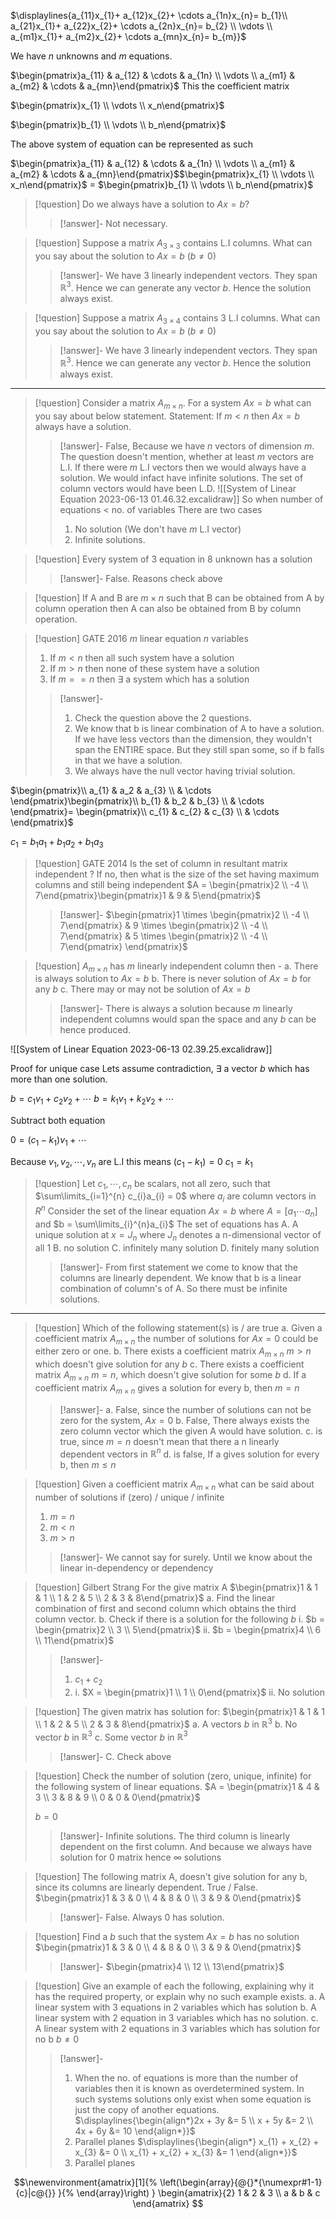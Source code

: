 $\displaylines{a_{11}x_{1}+ a_{12}x_{2}+ \cdots a_{1n}x_{n}= b_{1}\\ a_{21}x_{1}+ a_{22}x_{2}+ \cdots a_{2n}x_{n}= b_{2} \\ \vdots \\ a_{m1}x_{1}+ a_{m2}x_{2}+ \cdots a_{mn}x_{n}= b_{m}}$

We have $n$ unknowns and  $m$ equations.

$\begin{pmatrix}a_{11} & a_{12} & \cdots & a_{1n} \\ \vdots \\ a_{m1} & a_{m2} & \cdots & a_{mn}\end{pmatrix}$  This the coefficient matrix

$\begin{pmatrix}x_{1} \\ \vdots \\ x_n\end{pmatrix}$ 

$\begin{pmatrix}b_{1} \\ \vdots \\ b_n\end{pmatrix}$ 

The above system of equation can be represented as such

$\begin{pmatrix}a_{11} & a_{12} & \cdots & a_{1n} \\ \vdots \\ a_{m1} & a_{m2} & \cdots & a_{mn}\end{pmatrix}$$\begin{pmatrix}x_{1} \\ \vdots \\ x_n\end{pmatrix}$ $=$ $\begin{pmatrix}b_{1} \\ \vdots \\ b_n\end{pmatrix}$ 

>[!question]
>Do we always have a solution to $Ax = b$?
>>[!answer]-
>Not necessary.


>[!question]
>Suppose a matrix $A_{3 \times 3}$  contains L.I columns. What can you say about the solution to $Ax = b$ $(b \neq 0)$
>> [!answer]-
>> We have 3 linearly independent vectors. They span $\mathbb{R}^3$.
>> Hence we can generate any vector $b$.
>> Hence the solution always exist.


>[!question]
>Suppose a matrix $A_{3 \times 4}$  contains 3 L.I columns. What can you say about the solution to $Ax = b$ $(b \neq 0)$
>> [!answer]-
>> We have 3 linearly independent vectors. They span $\mathbb{R}^3$.
>> Hence we can generate any vector $b$.
>> Hence the solution always exist.

----
>[!question]
>Consider a matrix $A_{m \times n}$. 
>For a system $Ax = b$ what can you say about below statement.
>Statement: If $m < n$ then $Ax = b$ always have a solution.
>>[!answer]-
>>False, 
>>Because we have $n$ vectors of dimension $m$.
>>The question doesn't mention, whether at least $m$ vectors are L.I. 
>>If there were $m$ L.I vectors then we would always have a solution.
>>We would infact have infinite solutions. The set of column vectors would have been L.D.
>>![[System of Linear Equation 2023-06-13 01.46.32.excalidraw]]
>>So when number of equations < no. of variables 
>>There are two cases
>>1. No solution (We don't have $m$ L.I vector)
>>2. Infinite solutions. 

>[!question]
>Every system of 3 equation in 8 unknown has a solution
>>[!answer]-
>>False. Reasons check above

>[!question]
>If A and B are $m \times n$ such that B can be obtained from A by column operation then A can also be obtained from B by column operation.
>

>[!question]
>GATE 2016
>$m$ linear equation $n$ variables
>1. If $m<n$ then all such system have a solution
>2. If  $m>n$ then none of these system have a solution 
>3. If $m == n$ then $\exists$ a system which has a solution
>>[!answer]-
>>1. Check the question above the 2 questions. 
>>2. We know that b is linear combination of A to have a solution. If we have less vectors than the dimension, they wouldn't span the ENTIRE space. But they still span some, so if b falls in that we have a solution. 
>>3. We always have the null vector having trivial solution.

$\begin{pmatrix}\\ a_{1} & a_2 & a_{3} \\ & \cdots \end{pmatrix}\begin{pmatrix}\\ b_{1} & b_2 & b_{3} \\ & \cdots  \end{pmatrix}= \begin{pmatrix}\\ c_{1} & c_{2} & c_{3} \\ & \cdots  \end{pmatrix}$

$c_{1} = b_{1}a_{1} + b_{1}a_{2} + b_{1}a_{3}$

>[!question]
>GATE 2014
>Is the set of column in resultant matrix independent ? If no, then what is the size of the set having maximum columns and still being independent
>$A  = \begin{pmatrix}2 \\ -4 \\ 7\end{pmatrix}\begin{pmatrix}1 & 9 & 5\end{pmatrix}$ 
>>[!answer]-
>>$\begin{pmatrix}1 \times \begin{pmatrix}2 \\ -4 \\ 7\end{pmatrix} & 9 \times \begin{pmatrix}2 \\ -4 \\ 7\end{pmatrix} & 5 \times \begin{pmatrix}2 \\ -4 \\ 7\end{pmatrix} \end{pmatrix}$


>[!question]
>$A_{m \times n}$ has $m$ linearly independent column then -
>a. There is always  solution to $Ax  = b$
>b. There is never solution of $Ax = b$ for any $b$
>c. There may or may not be solution of $Ax = b$
>>[!answer]-
>>There is always a solution because $m$ linearly independent columns would span the space and any $b$ can be hence produced.

![[System of Linear Equation 2023-06-13 02.39.25.excalidraw]]

Proof for unique case
Lets assume contradiction,
$\exists$ a vector $b$ which has more than one solution.

$b = c_{1}v_{1}+ c_{2}v_{2} + \cdots$
$b = k_{1}v_{1}+ k_{2}v_{2} + \cdots$

Subtract both equation

$0 = (c_{1}-k_{1})v_{1}+ \cdots$ 

Because $v_{1}, v_{2}, \cdots, v_n$ are L.I 
this means $(c_{1}-k_{1}) = 0$ 
$c_{1}= k_{1}$


>[!question]
>Let $c_{1}, \cdots, c_{n}$ be scalars, not all zero, such that $\sum\limits_{i=1}^{n} c_{i}a_{i} = 0$ where  $a_{i}$ are column vectors in $R^{n}$ 
>Consider the set of the linear equation
>$Ax=b$
>where $A = [a_{1}\cdots a_{n}]$ and $b = \sum\limits_{i}^{n}a_{i}$ 
>The set of equations has
>A. A unique solution at $x = J_{n}$ where $J_{n}$ denotes a n-dimensional vector of all 1
>B. no solution
>C. infinitely many solution
>D. finitely many solution
>>[!answer]-
>>From first statement we come to know that the columns are linearly dependent.
>>We know that b is a linear combination of column's of A. 
>>So there must be infinite solutions.

---
>[!question]
>Which of the following statement(s) is / are true
>a. Given a coefficient matrix $A_{m \times n}$ the number of solutions for $Ax = 0$ could be either zero or one.
>b. There exists a coefficient matrix $A_{m\times n}$ $m > n$ which doesn't give solution for any $b$
>c. There exists a coefficient matrix $A_{m\times n}$ $m=n$, which doesn't give solution for some $b$
>d. If a coefficient matrix $A_{m\times n}$ gives a solution for every b, then $m=n$
>>[!answer]- 
>>a. False, since the number of solutions can not be zero for the system, $Ax = 0$
>>b. False, There always exists the zero column vector which the given A would have solution.
>>c. is true, since $m = n$ doesn't mean that there a n linearly dependent vectors in $\mathbb{R}^n$
>>d. is false, If a gives solution for every b, then $m \leq n$
>>

>[!question]
>Given a coefficient matrix $A_{m\times n}$ what can be said about number of solutions
>if (zero) / unique / infinite
>1. $m=n$
>2. $m<n$
>3. $m>n$
>> [!answer]-
>> We cannot say for surely. Until we know about the linear in-dependency or dependency 

 
>[!question]
>Gilbert Strang
>For the give matrix A
>$\begin{pmatrix}1 & 1 & 1 \\ 1 & 2 & 5 \\ 2 & 3 & 8\end{pmatrix}$ 
>a. Find the linear combination of first and second column which obtains the third column vector.
>b. Check if there is a solution for the following $b$
>i. $b = \begin{pmatrix}2 \\ 3 \\ 5\end{pmatrix}$
>ii. $b = \begin{pmatrix}4 \\ 6 \\ 11\end{pmatrix}$
>>[!answer]-
>>1. $c_{1} + c_{2}$
>>2. i. $X = \begin{pmatrix}1 \\ 1 \\ 0\end{pmatrix}$
>>  ii. No solution

>[!question]
>The given matrix has solution for:
>$\begin{pmatrix}1 & 1 & 1 \\ 1 & 2 & 5 \\ 2 & 3 & 8\end{pmatrix}$ 
>a. A vectors $b$ in $\mathbb{R}^3$
>b. No vector $b$ in $\mathbb{R}^3$
>c. Some vector $b$ in $\mathbb{R}^3$
>>[!answer]-
>>C. Check above

>[!question]
>Check the number of solution (zero, unique, infinite) for the following system of linear equations.
>$A = \begin{pmatrix}1 & 4 & 3 \\ 3 & 8 & 9 \\ 0 & 0 & 0\end{pmatrix}$ 
>
>$b = 0$
>>[!answer]-
>>Infinite solutions. The third column is linearly dependent on the first column. And because we always have solution for $0$ matrix hence $\infty$ solutions

>[!question]
>The following matrix A, doesn't give solution for any b, since its columns are linearly dependent. True / False. 
>$\begin{pmatrix}1 & 3 & 0 \\ 4 & 8 & 0 \\ 3 & 9 & 0\end{pmatrix}$
>>[!answer]-
>>False. Always 0 has solution.

>[!question]
>Find a $b$ such that the system $Ax = b$ has no solution
>$\begin{pmatrix}1 & 3 & 0 \\ 4 & 8 & 0 \\ 3 & 9 & 0\end{pmatrix}$
>>[!answer]-
>>$\begin{pmatrix}4 \\ 12 \\ 13\end{pmatrix}$


>[!question]
>Give an example of each the following, explaining why it has the required property, or explain why no such example exists.
>a. A linear system with 3 equations in 2 variables which has solution
>b. A linear system with 2 equation in 3 variables  which has no solution. 
>c. A linear system with 2 equations in 3 variables which has solution for no b $b \neq 0$ 
>>[!answer]-
>>1. When the no. of equations is more than the number of variables then it is known as overdetermined system. In such systems solutions only exist when some equation is just the copy of another equations. 
>>  $\displaylines{\begin{align*}2x + 3y &= 5 \\ x + 5y &= 2 \\ 4x + 6y &= 10  \end{align*}}$
>>2. Parallel planes 
>> $\displaylines{\begin{align*} x_{1} + x_{2} + x_{3} &= 0 \\ x_{1} + x_{2} + x_{3} &= 1 \end{align*}}$
>>3. Parallel planes


$$\newenvironment{amatrix}[1]{%
  \left(\begin{array}{@{}*{\numexpr#1-1}{c}|c@{}}
}{%
  \end{array}\right)
}
\begin{amatrix}{2}
   1 & 2 & 3 \\  a & b & c
 \end{amatrix}
$$

